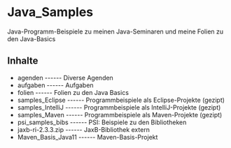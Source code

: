 # Java_Samples
Java-Programm-Beispiele zu meinen Java-Seminaren 
und meine Folien zu den Java-Basics

## Inhalte
- agenden ------ Diverse Agenden	
- aufgaben ------	Aufgaben	
- folien ------ Folien zu den Java Basics
- samples_Eclipse ------ Programmbeispiele als Eclipse-Projekte (gezipt)
- samples_IntelliJ ------ Programmbeispiele als IntelliJ-Projekte (gezipt)
- samples_Maven ------ Programmbeispiele als Maven-Projekte (gezipt)
- psi_samples_bibs ------ PSI: Beispiele zu den Bibliotheken
- jaxb-ri-2.3.3.zip ------ JaxB-Bibliothek extern
- Maven_Basis_Java11 ------ Maven-Basis-Projekt
